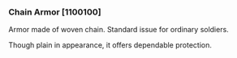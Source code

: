 ### Chain Armor [1100100]

Armor made of woven chain. Standard issue for ordinary soldiers.

Though plain in appearance, it offers dependable protection.